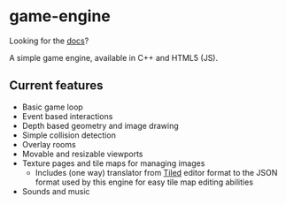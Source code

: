 [docs]: https://oinkiguana.github.io/game-engine/

# game-engine

Looking for the [docs]?

A simple game engine, available in C++ and HTML5 (JS).

## Current features

*   Basic game loop
*   Event based interactions
*   Depth based geometry and image drawing
*   Simple collision detection
*   Overlay rooms
*   Movable and resizable viewports
*   Texture pages and tile maps for managing images
    *   Includes (one way) translator from [Tiled](http://www.mapeditor.org/)
        editor format to the JSON format used by this engine for easy tile map
        editing abilities
*   Sounds and music
